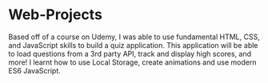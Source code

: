 # Web-Projects

Based off of a course on Udemy, I was able to use fundamental HTML, CSS, and JavaScript skills to build a quiz application. This application will be able to load questions from a 3rd party API, track and display high scores, and more! I learnt how to use Local Storage, create animations and use modern ES6 JavaScript.
